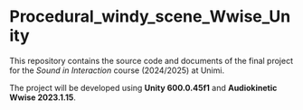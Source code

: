 # Procedural_windy_scene_Wwise_Unity
This repository contains the source code and documents of the final project for the *Sound in Interaction* course (2024/2025) at Unimi.

The project will be developed using **Unity 600.0.45f1** and **Audiokinetic Wwise 2023.1.15**.
